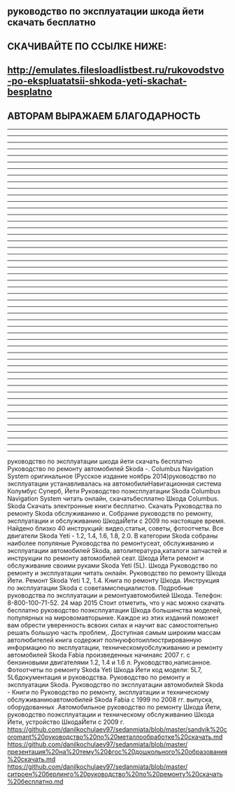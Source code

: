 руководство по эксплуатации шкода йети скачать бесплатно
--------------------------------------------------
СКАЧИВАЙТЕ ПО ССЫЛКЕ НИЖЕ:
--------------------------------------------------
http://emulates.filesloadlistbest.ru/rukovodstvo-po-ekspluatatsii-shkoda-yeti-skachat-besplatno
--------------------------------------------------
АВТОРАМ ВЫРАЖАЕМ БЛАГОДАРНОСТЬ
--------------------------------------------------
--------------------------------------------------
--------------------------------------------------
--------------------------------------------------
--------------------------------------------------
--------------------------------------------------
--------------------------------------------------
--------------------------------------------------
--------------------------------------------------
--------------------------------------------------
--------------------------------------------------
--------------------------------------------------
--------------------------------------------------
--------------------------------------------------
--------------------------------------------------
--------------------------------------------------
--------------------------------------------------
--------------------------------------------------
--------------------------------------------------
--------------------------------------------------
--------------------------------------------------
--------------------------------------------------
--------------------------------------------------
--------------------------------------------------
--------------------------------------------------
--------------------------------------------------
--------------------------------------------------
--------------------------------------------------
--------------------------------------------------
--------------------------------------------------
--------------------------------------------------
--------------------------------------------------
--------------------------------------------------
--------------------------------------------------
--------------------------------------------------
--------------------------------------------------
--------------------------------------------------
--------------------------------------------------
--------------------------------------------------
--------------------------------------------------
--------------------------------------------------
--------------------------------------------------
--------------------------------------------------
--------------------------------------------------
--------------------------------------------------
--------------------------------------------------
--------------------------------------------------
--------------------------------------------------
--------------------------------------------------
--------------------------------------------------
--------------------------------------------------
руководство по эксплуатации шкода йети скачать бесплатно Руководство по ремонту автомобилей Skoda -. Columbus Navigation System оригинальное (Русское издание ноябрь 2014)руководство по эксплуатации устанавливалась на автомобилиНавигационная система Колумбус Суперб, Йети  Руководство поэксплуатации Skoda Columbus Navigation System читать онлайн, скачатьбесплатно Шкода Columbus. Skoda  Скачать электронные книги бесплатно. Скачать Руководства по ремонту Skoda обслуживанию и. Собрание руководств по ремонту, эксплуатации и обслуживанию ШкодаЙети с 2009 по настоящее время. Найдено близко 40 инструкций: видео,статьи, советы, фотоотчеты. Все двигатели Skoda Yeti - 1.2, 1.4, 1.6, 1.8, 2.0. В категории Skoda собраны наиболее популяные Руководства по ремонтусеат, обслуживанию и эксплуатации автомобилей Skoda, автолитература,каталоги запчастей и инструкции по ремонту автомобилей сеат. Шкода Йети ремонт и обслуживание своими руками Skoda Yeti (5L). Шкода Руководство по ремонту и эксплуатации читать онлайн. Руководство по ремонту Шкода Йети. Ремонт Skoda Yeti 1.2, 1.4. Книга по ремонту Шкода. Инструкция по эксплуатации Skoda с советамиспециалистов. Подробные руководства по эксплуатации и ремонтуавтомобилей Шкода. Телефон: 8-800-100-71-52. 24 мар 2015  Стоит отметить, что у нас можно скачать бесплатно руководство поэксплуатации Шкода большинства моделей, популярных на мировомавторынке. Каждое из этих изданий поможет вам обрести уверенность всвоих силах и научит вас самостоятельно решать большую часть проблем,. Доступная самым широким массам автолюбителей книга содержит полнуюфотоиллюстрированную информацию по эксплуатации, техническомуобслуживанию и ремонту автомобилей Skoda Fabia произведенных начинаяс 2007 г. с бензиновыми двигателями 1.2, 1.4 и 1.6 л. Руководство,написанное. Фотоотчеты по ремонту Skoda Yeti  Шкода Йети код модели: 5L7, 5L6документация и руководства. Руководство по ремонту и эксплуатации Skoda. Руководство по эксплуатации автомобилей Skoda - Книги по
Руководство по ремонту, эксплуатации и техническому обслуживаниюавтомобилей Skoda Fabia с 1999 по 2008 гг. выпуска, оборудованных .Автомобильное руководство по ремонту Шкода Йети, руководство поэксплуатации и техническому обслуживанию Шкода Йети, устройство ШкодаЙети с 2009 г.
https://github.com/danilkochulaev97/sedanmiata/blob/master/sandvik%20coromant%20руководство%20по%20металлообработке%20скачать.md
https://github.com/danilkochulaev97/sedanmiata/blob/master/презентация%20на%20тему%20фгос%20дошкольного%20образования%20скачать.md
https://github.com/danilkochulaev97/sedanmiata/blob/master/ситроен%20берлинго%20руководство%20по%20ремонту%20скачать%20бесплатно.md
